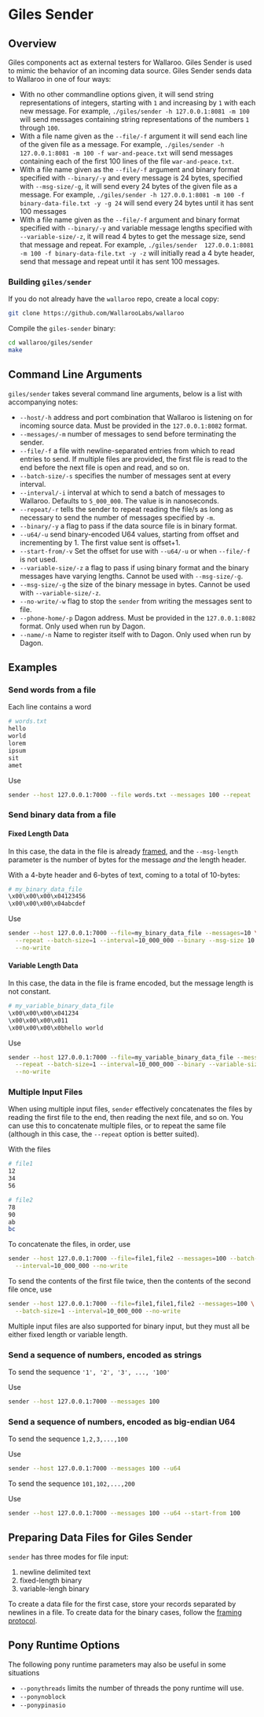 # Giles Sender

## Overview

Giles components act as external testers for Wallaroo. Giles Sender is used to mimic the behavior of an incoming data source. Giles Sender sends data to Wallaroo in one of four ways:

- With no other commandline options given, it will send string representations of integers, starting with `1` and increasing by `1` with each new message. For example, `./giles/sender -h 127.0.0.1:8081 -m 100` will send messages containing string representations of the numbers `1` through `100`.
- With a file name given as the `--file/-f` argument it will send each line of the given file as a message. For example, `./giles/sender -h 127.0.0.1:8081 -m 100 -f war-and-peace.txt` will send messages containing each of the first 100 lines of the file `war-and-peace.txt`.
- With a file name given as the `--file/-f` argument and binary format specified with `--binary/-y` and every message is 24 bytes, specified with `--msg-size/-g`, it will send every 24 bytes of the given file as a message. For example, `./giles/sender -h 127.0.0.1:8081 -m 100 -f binary-data-file.txt -y -g 24` will send every 24 bytes until it has sent 100 messages
- With a file name given as the `--file/-f` argument and binary format specified with `--binary/-y` and variable message lengths specified with `--variable-size/-z`, it will read 4 bytes to get the message size, send that message and repeat. For example, `./giles/sender  127.0.0.1:8081 -m 100 -f binary-data-file.txt -y -z` will initially read a 4 byte header, send that message and repeat until it has sent 100 messages.

### Building `giles/sender`

If you do not already have the `wallaroo` repo, create a local copy:

```bash
git clone https://github.com/WallarooLabs/wallaroo
```

Compile the `giles-sender` binary:

```bash
cd wallaroo/giles/sender
make
```

## Command Line Arguments

`giles/sender` takes several command line arguments, below is a list with accompanying notes:

* `--host/-h` address and port combination that Wallaroo is listening on for incoming source data. Must be provided in the `127.0.0.1:8082` format.
* `--messages/-m` number of messages to send before terminating the sender.
* `--file/-f` a file with newline-separated entries from which to read entries to send. If multiple files are provided, the first file is read to the end before the next file is open and read, and so on.
* `--batch-size/-s` specifies the number of messages sent at every interval.
* `--interval/-i` interval at which to send a batch of messages to Wallaroo. Defaults to `5_000_000`. The value is in nanoseconds.
* `--repeat/-r` tells the sender to repeat reading the file/s as long as necessary to send the number of messages specified by `-m`.
* `--binary/-y` a flag to pass if the data source file is in binary format.
* `--u64/-u` send binary-encoded U64 values, starting from offset and incrementing by 1. The first value sent is offset+1.
* `--start-from/-v` Set the offset for use with `--u64/-u` or when `--file/-f` is not used.
* `--variable-size/-z` a flag to pass if using binary format and the binary messages have varying lengths. Cannot be used with `--msg-size/-g`.
* `--msg-size/-g` the size of the binary message in bytes. Cannot be used with `--variable-size/-z`.
* `--no-write/-w` flag to stop the `sender` from writing the messages sent to file.
* `--phone-home/-p` Dagon address. Must be provided in the `127.0.0.1:8082` format. Only used when run by Dagon.
* `--name/-n` Name to register itself with to Dagon. Only used when run by Dagon.

## Examples

### Send words from a file

Each line contains a word

```bash
# words.txt
hello
world
lorem
ipsum
sit
amet
```

Use

```bash
sender --host 127.0.0.1:7000 --file words.txt --messages 100 --repeat
```

### Send binary data from a file

#### Fixed Length Data

In this case, the data in the file is already [framed](/book/core-concepts/decoders-and-encoders.md#framed-message-protocols), and the `--msg-length` parameter is the number of bytes for the message _and_ the length header.

With a 4-byte header and 6-bytes of text, coming to a total of 10-bytes:

```bash
# my_binary_data_file
\x00\x00\x00\x04123456
\x00\x00\x00\x04abcdef
```

Use

```bash
sender --host 127.0.0.1:7000 --file=my_binary_data_file --messages=10 \
  --repeat --batch-size=1 --interval=10_000_000 --binary --msg-size 10 \
  --no-write
```

#### Variable Length Data

In this case, the data in the file is frame encoded, but the message length is not constant.

```bash
# my_variable_binary_data_file
\x00\x00\x00\x041234
\x00\x00\x00\x011
\x00\x00\x00\x0bhello world
```

Use

```bash
sender --host 127.0.0.1:7000 --file=my_variable_binary_data_file --messages=10 \
  --repeat --batch-size=1 --interval=10_000_000 --binary --variable-size \
  --no-write
```

### Multiple Input Files

When using multiple input files, `sender` effectively concatenates the files by reading the first file to the end, then reading the next file, and so on.
You can use this to concatenate multiple files, or to repeat the same file (although in this case, the `--repeat` option is better suited).

With the files

```bash
# file1
12
34
56

# file2
78
90
ab
bc
```

To concatenate the files, in order, use

```bash
sender --host 127.0.0.1:7000 --file=file1,file2 --messages=100 --batch-size=1 \
  --interval=10_000_000 --no-write
```

To send the contents of the first file twice, then the contents of the second file once, use

```bash
sender --host 127.0.0.1:7000 --file=file1,file1,file2 --messages=100 \
  --batch-size=1 --interval=10_000_000 --no-write
```

Multiple input files are also supported for binary input, but they must all be either fixed length or variable length.

### Send a sequence of numbers, encoded as strings

To send the sequence `'1', '2', '3', ..., '100'`


Use

```bash
sender --host 127.0.0.1:7000 --messages 100
```

### Send a sequence of numbers, encoded as big-endian U64

To send the sequence `1,2,3,...,100`

Use

```bash
sender --host 127.0.0.1:7000 --messages 100 --u64
```

To send the sequence `101,102,...,200`

Use

```bash
sender --host 127.0.0.1:7000 --messages 100 --u64 --start-from 100
```

## Preparing Data Files for Giles Sender

`sender` has three modes for file input:

1. newline delimited text
2. fixed-length binary
3. variable-lengh binary

To create a data file for the first case, store your records separated by newlines in a file.
To create data for the binary cases, follow the [framing protocol](/book/core-concepts/decoders-and-encoders.md#framed-message-protocols).


## Pony Runtime Options

The following pony runtime parameters may also be useful in some situations

* `--ponythreads` limits the number of threads the pony runtime will use.
* `--ponynoblock`
* `--ponypinasio`
